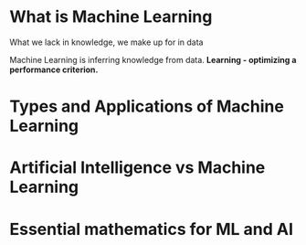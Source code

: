 # What is Machine Learning

What we lack in knowledge, we make up for in data

Machine Learning is inferring knowledge from data. **Learning - optimizing a performance criterion.**

# Types and Applications of Machine Learning

# Artificial Intelligence vs Machine Learning

# Essential mathematics for ML and AI